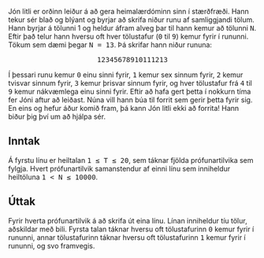 
<p>Jón litli er orðinn leiður á að gera heimalærdóminn sinn í stærðfræði. Hann tekur sér blað og blýant og byrjar að skrifa niður runu af samliggjandi tölum. Hann byrjar á tölunni 1 og heldur áfram alveg þar til hann kemur að tölunni <tt>N</tt>. Eftir það telur hann hversu oft hver tölustafur (<tt>0</tt> til <tt>9</tt>) kemur fyrir í rununni. Tökum sem dæmi þegar <tt>N = 13</tt>. Þá skrifar hann niður rununa:</p>

<div style="text-align:center"><tt>12345678910111213</tt></div>

<p>Í þessari runu kemur <tt>0</tt> einu sinni fyrir, <tt>1</tt> kemur sex sinnum fyrir, <tt>2</tt> kemur tvisvar sinnum fyrir, <tt>3</tt> kemur þrisvar sinnum fyrir, og hver tölustafur frá <tt>4</tt> til <tt>9</tt> kemur nákvæmlega einu sinni fyrir. Eftir að hafa gert þetta í nokkurn tíma fer Jóni aftur að leiðast. Núna vill hann búa til forrit sem gerir þetta fyrir sig. En eins og hefur áður komið fram, þá kann Jón litli ekki að forrita! Hann biður þig því um að hjálpa sér.</p>

<h2>Inntak</h2>

<p>Á fyrstu línu er heiltalan <tt>1 &leq; T &leq; 20</tt>, sem táknar fjölda prófunartilvika sem fylgja. Hvert prófunartilvik samanstendur af einni línu sem inniheldur heiltöluna <tt>1 &lt; N &leq; 10000</tt>.</p>

<h2>Úttak</h2>

<p>Fyrir hverta prófunartilvik á að skrifa út eina línu. Línan inniheldur tíu tölur, aðskildar með bili. Fyrsta talan táknar hversu oft tölustafurinn <tt>0</tt> kemur fyrir í rununni, annar tölustafurinn táknar hversu oft tölustafurinn <tt>1</tt> kemur fyrir í rununni, og svo framvegis.</p>

